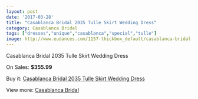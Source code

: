 ```yaml
---
layout: post
date: '2017-03-28'
title: "Casablanca Bridal 2035 Tulle Skirt Wedding Dress"
category: Casablanca Bridal
tags: ["dresses","unique","casablanca","special","tulle"]
image: http://www.eudances.com/1157-thickbox_default/casablanca-bridal-2035-tulle-skirt-wedding-dress.jpg
---
```

Casablanca Bridal 2035 Tulle Skirt Wedding Dress

On Sales: **$355.99**
<a href="https://www.eudances.com/en/casablanca-bridal/412-casablanca-bridal-2035-tulle-skirt-wedding-dress.html"><amp-img layout="responsive" width="600" height="600" src="//www.eudances.com/1157-thickbox_default/casablanca-bridal-2035-tulle-skirt-wedding-dress.jpg" alt="Casablanca Bridal 2035 Tulle Skirt Wedding Dress 0" /></a>
<a href="https://www.eudances.com/en/casablanca-bridal/412-casablanca-bridal-2035-tulle-skirt-wedding-dress.html"><amp-img layout="responsive" width="600" height="600" src="//www.eudances.com/1159-thickbox_default/casablanca-bridal-2035-tulle-skirt-wedding-dress.jpg" alt="Casablanca Bridal 2035 Tulle Skirt Wedding Dress 1" /></a>
<a href="https://www.eudances.com/en/casablanca-bridal/412-casablanca-bridal-2035-tulle-skirt-wedding-dress.html"><amp-img layout="responsive" width="600" height="600" src="//www.eudances.com/1158-thickbox_default/casablanca-bridal-2035-tulle-skirt-wedding-dress.jpg" alt="Casablanca Bridal 2035 Tulle Skirt Wedding Dress 2" /></a>

Buy it: [Casablanca Bridal 2035 Tulle Skirt Wedding Dress](https://www.eudances.com/en/casablanca-bridal/412-casablanca-bridal-2035-tulle-skirt-wedding-dress.html "Casablanca Bridal 2035 Tulle Skirt Wedding Dress")

View more: [Casablanca Bridal](https://www.eudances.com/en/4-casablanca-bridal "Casablanca Bridal")